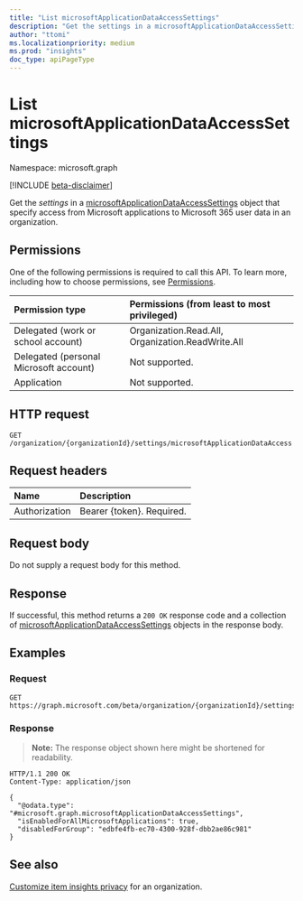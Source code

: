 ```yaml
---
title: "List microsoftApplicationDataAccessSettings"
description: "Get the settings in a microsoftApplicationDataAccessSettings object that specify access from Microsoft applications to Microsoft 365 user data in an organization."
author: "ttomi"
ms.localizationpriority: medium
ms.prod: "insights"
doc_type: apiPageType
---
```


# List microsoftApplicationDataAccessSettings

Namespace: microsoft.graph

[!INCLUDE [beta-disclaimer](../../includes/beta-disclaimer.md)]

Get the _settings_ in a [microsoftApplicationDataAccessSettings](../resources/microsoftapplicationdataaccesssettings.md) object that specify access from Microsoft applications to Microsoft 365 user data in an organization.

## Permissions

One of the following permissions is required to call this API. To learn more, including how to choose permissions, see [Permissions](/graph/permissions-reference).

|Permission type|Permissions (from least to most privileged)|
|:---|:---|
|Delegated (work or school account) | Organization.Read.All, Organization.ReadWrite.All |
|Delegated (personal Microsoft account) | Not supported. |
|Application | Not supported. |

## HTTP request

<!-- {
  "blockType": "ignored"
}
-->
``` http
GET /organization/{organizationId}/settings/microsoftApplicationDataAccess
```

## Request headers

|Name|Description|
|:---|:---|
|Authorization|Bearer {token}. Required.|

## Request body

Do not supply a request body for this method.

## Response

If successful, this method returns a `200 OK` response code and a collection of [microsoftApplicationDataAccessSettings](../resources/microsoftapplicationdataaccesssettings.md) objects in the response body.

## Examples

### Request

<!-- {
  "blockType": "request",
  "name": "list_microsoftapplicationdataaccesssettings"
}
-->
``` http
GET https://graph.microsoft.com/beta/organization/{organizationId}/settings/microsoftApplicationDataAccess
```


### Response

>**Note:** The response object shown here might be shortened for readability.
<!-- {
  "blockType": "response",
  "truncated": true,
  "@odata.type": "microsoft.graph.microsoftApplicationDataAccessSettings",
  "name": "list_microsoftapplicationdataaccesssettings"
}
-->
``` http
HTTP/1.1 200 OK
Content-Type: application/json

{
  "@odata.type": "#microsoft.graph.microsoftApplicationDataAccessSettings",
  "isEnabledForAllMicrosoftApplications": true,
  "disabledForGroup": "edbfe4fb-ec70-4300-928f-dbb2ae86c981"
}
```

## See also

[Customize item insights privacy](/graph/insights-customize-item-insights-privacy) for an organization.
